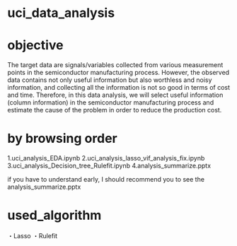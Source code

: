 # uci_data_analysis

# objective
The target data are signals/variables collected from various measurement points in the semiconductor manufacturing process. However, the observed data contains not only useful information but also worthless and noisy information, and collecting all the information is not so good in terms of cost and time. Therefore, in this data analysis, we will select useful information (column information) in the semiconductor manufacturing process and estimate the cause of the problem in order to reduce the production cost.

# by browsing order
1.uci_analysis_EDA.ipynb
2.uci_analysis_lasso_vif_analysis_fix.ipynb
3.uci_analysis_Decision_tree_Rulefit.ipynb
4.analysis_summarize.pptx

if you have to understand early, I should recommend you to see the analysis_summarize.pptx

# used_algorithm
・Lasso
・Rulefit

